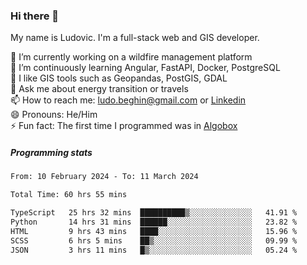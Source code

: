 ### Hi there 👋

My name is Ludovic. I'm a full-stack web and GIS developer.

 🔭 I’m currently working on a wildfire management platform<br/>
 🌱 I’m continuously learning Angular, FastAPI, Docker, PostgreSQL<br/>
 👯 I like GIS tools such as Geopandas, PostGIS, GDAL<br/>
 💬 Ask me about energy transition or travels<br/>
 📫 How to reach me: ludo.beghin@gmail.com or [Linkedin](https://www.linkedin.com/in/ludovic-beghin/)<br/>
 😄 Pronouns: He/Him<br/>
 ⚡ Fun fact: The first time I programmed was in [Algobox](https://fr.wikipedia.org/wiki/Algobox)<br/>

##### Programming stats
<!--START_SECTION:waka-->

```txt
From: 10 February 2024 - To: 11 March 2024

Total Time: 60 hrs 55 mins

TypeScript   25 hrs 32 mins  ██████████▒░░░░░░░░░░░░░░   41.91 %
Python       14 hrs 31 mins  ██████░░░░░░░░░░░░░░░░░░░   23.82 %
HTML         9 hrs 43 mins   ████░░░░░░░░░░░░░░░░░░░░░   15.96 %
SCSS         6 hrs 5 mins    ██▒░░░░░░░░░░░░░░░░░░░░░░   09.99 %
JSON         3 hrs 11 mins   █▒░░░░░░░░░░░░░░░░░░░░░░░   05.24 %
```

<!--END_SECTION:waka-->
